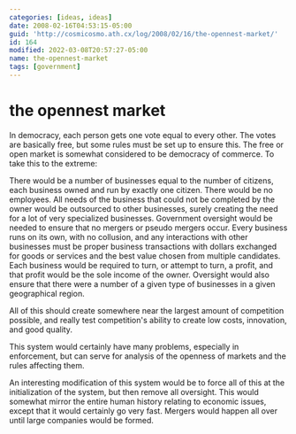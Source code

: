 ```yaml
---
categories: [ideas, ideas]
date: 2008-02-16T04:53:15-05:00
guid: 'http://cosmicosmo.ath.cx/log/2008/02/16/the-opennest-market/'
id: 164
modified: 2022-03-08T20:57:27-05:00
name: the-opennest-market
tags: [government]
---
```


the opennest market
===================

In democracy, each person gets one vote equal to every other.  The votes are basically free, but some rules must be set up to ensure this.  The free or open market is somewhat considered to be democracy of commerce.  To take this to the extreme:

There would be a number of businesses equal to the number of citizens, each business owned and run by exactly one citizen.  There would be no employees.  All needs of the business that could not be completed by the owner would be outsourced to other businesses, surely creating the need for a lot of very specialized businesses.  Government oversight would be needed to ensure that no mergers or pseudo mergers occur.   Every business runs on its own, with no collusion, and any interactions with other businesses must be proper business transactions with dollars exchanged for goods or services and the best value chosen from multiple candidates.  Each business would be required to turn, or attempt to turn, a profit, and that profit would be the sole income of the owner.  Oversight would also ensure that there were a number of a given type of businesses in a given geographical region.

All of this should create somewhere near the largest amount of competition possible, and really test competition's ability to create low costs, innovation, and good quality.

This system would certainly have many problems, especially in enforcement, but can serve for analysis of the openness of markets and the rules affecting them.

An interesting modification of this system would be to force all of this at the initialization of the system, but then remove all oversight.  This would somewhat mirror the entire human history relating to economic issues, except that it would certainly go very fast.  Mergers would happen all over until large companies would be formed.
